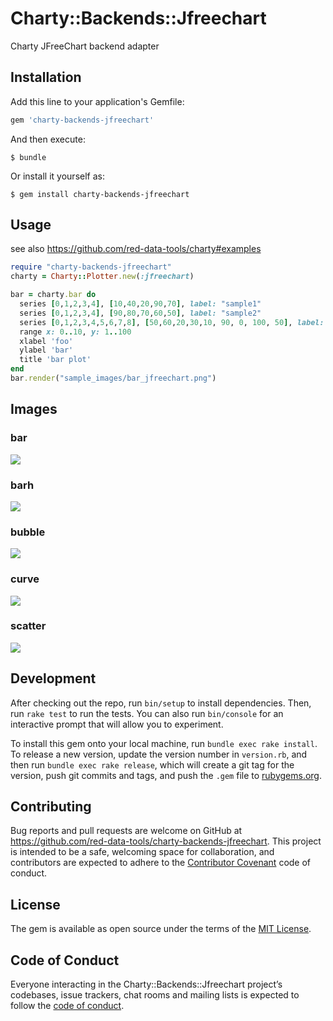 # Charty::Backends::Jfreechart

Charty JFreeChart backend adapter

## Installation

Add this line to your application's Gemfile:

```ruby
gem 'charty-backends-jfreechart'
```

And then execute:

    $ bundle

Or install it yourself as:

    $ gem install charty-backends-jfreechart

## Usage

see also https://github.com/red-data-tools/charty#examples

```ruby
require "charty-backends-jfreechart"
charty = Charty::Plotter.new(:jfreechart)

bar = charty.bar do
  series [0,1,2,3,4], [10,40,20,90,70], label: "sample1"
  series [0,1,2,3,4], [90,80,70,60,50], label: "sample2"
  series [0,1,2,3,4,5,6,7,8], [50,60,20,30,10, 90, 0, 100, 50], label: "sample3"
  range x: 0..10, y: 1..100
  xlabel 'foo'
  ylabel 'bar'
  title 'bar plot'
end
bar.render("sample_images/bar_jfreechart.png")
```

## Images

### bar

![](https://github.com/red-data-tools/charty-backends-jfreechart/blob/master/sample_images/bar_jfreechart.png)

### barh

![](https://github.com/red-data-tools/charty-backends-jfreechart/blob/master/sample_images/barh_jfreechart.png)

### bubble

![](https://github.com/red-data-tools/charty-backends-jfreechart/blob/master/sample_images/bubble_jfreechart.png)

### curve

![](https://github.com/red-data-tools/charty-backends-jfreechart/blob/master/sample_images/curve2_jfreechart.png)

### scatter

![](https://github.com/red-data-tools/charty-backends-jfreechart/blob/master/sample_images/scatter_jfreechart.png)

## Development

After checking out the repo, run `bin/setup` to install dependencies. Then, run `rake test` to run the tests. You can also run `bin/console` for an interactive prompt that will allow you to experiment.

To install this gem onto your local machine, run `bundle exec rake install`. To release a new version, update the version number in `version.rb`, and then run `bundle exec rake release`, which will create a git tag for the version, push git commits and tags, and push the `.gem` file to [rubygems.org](https://rubygems.org).

## Contributing

Bug reports and pull requests are welcome on GitHub at https://github.com/red-data-tools/charty-backends-jfreechart. This project is intended to be a safe, welcoming space for collaboration, and contributors are expected to adhere to the [Contributor Covenant](http://contributor-covenant.org) code of conduct.

## License

The gem is available as open source under the terms of the [MIT License](https://opensource.org/licenses/MIT).

## Code of Conduct

Everyone interacting in the Charty::Backends::Jfreechart project’s codebases, issue trackers, chat rooms and mailing lists is expected to follow the [code of conduct](https://github.com/red-data-tools/charty-backends-jfreechart/blob/master/CODE_OF_CONDUCT.md).
